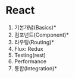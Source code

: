 # React
1. 기본개념(Basics)*
2. 컴포넌트(Component)*
3. 라우팅(Routing)*
4. Flux: Redux
5. Testing(rest)
6. Performance
7. 통합(Integration)*